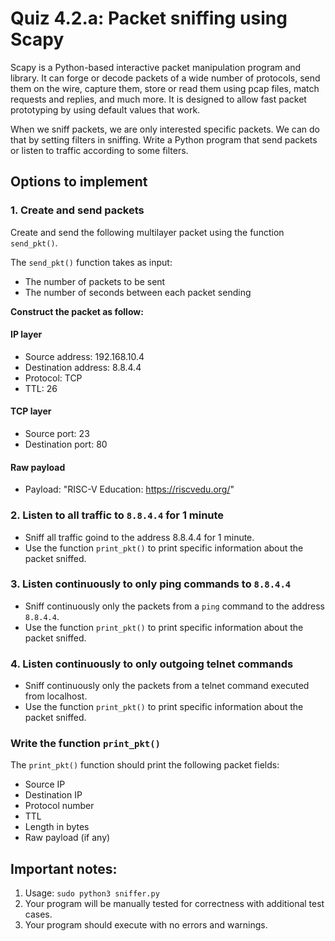 # Quiz 4.2.a: Packet sniffing using Scapy

Scapy is a Python-based interactive packet manipulation program and library. It can forge or decode packets of a wide number of protocols, send them on the wire, capture them, store or read them using pcap files, match requests and replies, and much more. It is designed to allow fast packet prototyping by using default values that work.

When we sniff packets, we are only interested specific packets. We can do that by setting filters in sniffing. 
Write a Python program that send packets or listen to traffic according to some filters.


## Options to implement
### 1. Create and send packets
Create and send the following multilayer packet using the function `send_pkt()`.

The `send_pkt()` function takes as input:
- The number of packets to be sent
- The number of seconds between each packet sending

**Construct the packet as follow:**

#### IP layer
- Source address: 192.168.10.4
- Destination address: 8.8.4.4
- Protocol: TCP
- TTL: 26

#### TCP layer
- Source port: 23
- Destination port: 80

#### Raw payload
- Payload: "RISC-V Education: https://riscvedu.org/"

### 2. Listen to all traffic to `8.8.4.4` for 1 minute
- Sniff all traffic goind to the address 8.8.4.4 for 1 minute.
- Use the function `print_pkt()` to print specific information about the packet sniffed.

### 3. Listen continuously to only ping commands to `8.8.4.4`
- Sniff continuously only the packets from a `ping` command to the address `8.8.4.4`.
- Use the function `print_pkt()` to print specific information about the packet sniffed.

### 4. Listen continuously to only outgoing telnet commands
- Sniff continuously only the packets from a telnet command executed from localhost.
- Use the function `print_pkt()` to print specific information about the packet sniffed.

### Write the function `print_pkt()`
The `print_pkt()` function should print the following packet fields:
- Source IP
- Destination IP
- Protocol number
- TTL
- Length in bytes
- Raw payload (if any)

## Important notes:
1. Usage: `sudo python3 sniffer.py`
1. Your program will be manually tested for correctness with additional test cases.
1. Your program should execute with no errors and warnings.